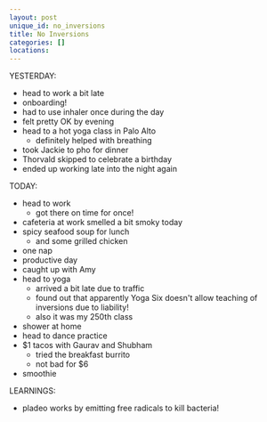 ```yaml
---
layout: post
unique_id: no_inversions
title: No Inversions
categories: []
locations: 
---
```


YESTERDAY:
* head to work a bit late
* onboarding!
* had to use inhaler once during the day
* felt pretty OK by evening
* head to a hot yoga class in Palo Alto
  * definitely helped with breathing
* took Jackie to pho for dinner
* Thorvald skipped to celebrate a birthday
* ended up working late into the night again

TODAY:
* head to work
  * got there on time for once!
* cafeteria at work smelled a bit smoky today
* spicy seafood soup for lunch
  * and some grilled chicken
* one nap
* productive day
* caught up with Amy
* head to yoga
  * arrived a bit late due to traffic
  * found out that apparently Yoga Six doesn't allow teaching of inversions due to liability!
  * also it was my 250th class
* shower at home
* head to dance practice
* $1 tacos with Gaurav and Shubham
  * tried the breakfast burrito
  * not bad for $6
* smoothie

LEARNINGS:
* pladeo works by emitting free radicals to kill bacteria!
